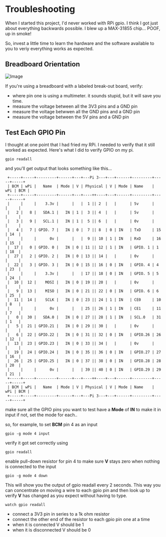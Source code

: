 Troubleshooting
==========

When I started this project, I'd never worked with RPi gpio.  I think I got
just about everything backwards possible.  I blew up a MAX-31855 chip... POOF,
up in smoke!

So, invest a little time to learn the hardware and the software available to
you to veriy everything works as expected.

## Breadboard Orientation

![Image](https://github.com/jbruce12000/kiln-controller/blob/master/public/assets/images/breadboard.png)

If you're using a breadboard with a labeled break-out board, verify:

* where pin one is using a multimeter.  it sounds stupid, but it will save you time.
* measure the voltage between all the 3V3 pins and a GND pin
* measure the voltage betwwen all the GND pins and a GND pin
* measure the voltage between the 5V pins and a GND pin

## Test Each GPIO Pin

I thought at one point that I had fried my RPi.  I needed to verify that it
still worked as expected.  Here's what I did to verify GPIO on my pi.

```gpio readall```

and you'll get output that looks something like this...

```
 +-----+-----+---------+------+---+---Pi 3---+---+------+---------+-----+-----+
 | BCM | wPi |   Name  | Mode | V | Physical | V | Mode | Name    | wPi | BCM |
 +-----+-----+---------+------+---+----++----+---+------+---------+-----+-----+
 |     |     |    3.3v |      |   |  1 || 2  |   |      | 5v      |     |     |
 |   2 |   8 |   SDA.1 |   IN | 1 |  3 || 4  |   |      | 5v      |     |     |
 |   3 |   9 |   SCL.1 |   IN | 1 |  5 || 6  |   |      | 0v      |     |     |
 |   4 |   7 | GPIO. 7 |   IN | 0 |  7 || 8  | 0 | IN   | TxD     | 15  | 14  |
 |     |     |      0v |      |   |  9 || 10 | 1 | IN   | RxD     | 16  | 15  |
 |  17 |   0 | GPIO. 0 |   IN | 0 | 11 || 12 | 1 | IN   | GPIO. 1 | 1   | 18  |
 |  27 |   2 | GPIO. 2 |   IN | 0 | 13 || 14 |   |      | 0v      |     |     |
 |  22 |   3 | GPIO. 3 |   IN | 0 | 15 || 16 | 0 | IN   | GPIO. 4 | 4   | 23  |
 |     |     |    3.3v |      |   | 17 || 18 | 0 | IN   | GPIO. 5 | 5   | 24  |
 |  10 |  12 |    MOSI |   IN | 0 | 19 || 20 |   |      | 0v      |     |     |
 |   9 |  13 |    MISO |   IN | 0 | 21 || 22 | 0 | IN   | GPIO. 6 | 6   | 25  |
 |  11 |  14 |    SCLK |   IN | 0 | 23 || 24 | 1 | IN   | CE0     | 10  | 8   |
 |     |     |      0v |      |   | 25 || 26 | 1 | IN   | CE1     | 11  | 7   |
 |   0 |  30 |   SDA.0 |   IN | 0 | 27 || 28 | 1 | IN   | SCL.0   | 31  | 1   |
 |   5 |  21 | GPIO.21 |   IN | 0 | 29 || 30 |   |      | 0v      |     |     |
 |   6 |  22 | GPIO.22 |   IN | 0 | 31 || 32 | 0 | IN   | GPIO.26 | 26  | 12  |
 |  13 |  23 | GPIO.23 |   IN | 0 | 33 || 34 |   |      | 0v      |     |     |
 |  19 |  24 | GPIO.24 |   IN | 0 | 35 || 36 | 0 | IN   | GPIO.27 | 27  | 16  |
 |  26 |  25 | GPIO.25 |   IN | 0 | 37 || 38 | 0 | IN   | GPIO.28 | 28  | 20  |
 |     |     |      0v |      |   | 39 || 40 | 0 | IN   | GPIO.29 | 29  | 21  |
 +-----+-----+---------+------+---+----++----+---+------+---------+-----+-----+
 | BCM | wPi |   Name  | Mode | V | Physical | V | Mode | Name    | wPi | BCM |
 +-----+-----+---------+------+---+---Pi 3---+---+------+---------+-----+-----+
```

make sure all the GPIO pins you want to test have a **Mode** of **IN** to make it in input
if not, set the mode for each.. 

so, for example, to set **BCM** pin 4 as an input

```gpio -g mode 4 input```

verify it got set correctly using

```gpio readall```

enable pull-down resistor for pin 4 to make sure **V** stays zero when nothing is connected to the input 

```gpio -g mode 4 down```

This will show you the output of gpio readall every 2 seconds. This way you can concentrate on
moving a wire to each gpio pin and then look up to verify **V** has changed as you expect without
having to type.

```watch gpio readall```

* connect a 3V3 pin in series to a 1k ohm resistor
* connect the other end of the resistor to each gpio pin one at a time
* when it is connected V should be 1
* when it is disconnected V should be 0 
